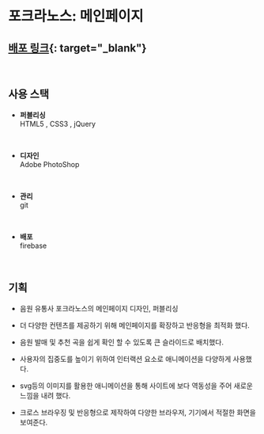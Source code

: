 # 포크라노스: 메인페이지
## [배포 링크](https://eeong-my.web.app){: target="_blank"}
<br>

## 사용 스택
- **퍼블리싱**  
	HTML5 , CSS3 , jQuery
<br>

- **디자인**  
Adobe PhotoShop
<br> 

- **관리**  
git
<br> 

- **배포**  
firebase
<br>



## 기획

- 음원 유통사 포크라노스의 메인페이지 디자인, 퍼블리싱

- 더 다양한 컨텐츠를 제공하기 위해 메인페이지를 확장하고 반응형을 최적화 했다.

- 음원 발매 및 추천 곡을 쉽게 확인 할 수 있도록 큰 슬라이드로 배치했다.

- 사용자의 집중도를 높이기 위하여 인터랙션 요소로 애니메이션을 다양하게 사용했다.

- svg등의 이미지를 활용한 애니메이션을 통해 사이트에 보다 역동성을 주어 새로운 느낌을 내려 했다.

- 크로스 브라우징 및 반응형으로 제작하여 다양한 브라우저, 기기에서 적절한 화면을 보여준다.

 
